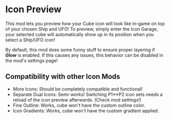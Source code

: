 # Icon Preview

This mod lets you preview how your <cg>Cube</c> icon will look like in-game on top of your chosen <cp>Ship</c> and <co>UFO</c>!
To preview, simply enter the <cf>Icon Garage</c>, your selected cube will automatically show up in its position when you select a Ship/UFO icon!

By default, this mod does some funny stuff to ensure proper layering if ***Glow*** is enabled. If this causes any issues, this behavior can be disabled in the mod's settings page!

## Compatibility with other Icon Mods
- <cg>More Icons</c>: Should be completely compatible and functional!
- <cy>Separate Dual Icons</c>: Semi-works! Switching P1<->P2 icon sets needs a reload of the icon preview afterwards. (Check mod settings!)
- <co>Fine Outline</c>: Works, cube won't have the custom outline color.
- <co>Icon Gradients</c>: Works, cube won't have the custom gradient applied.